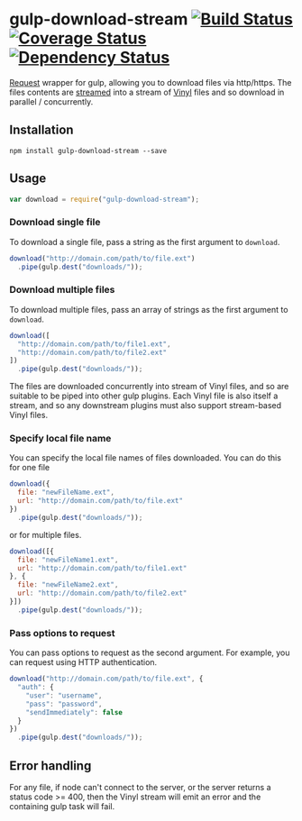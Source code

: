 # gulp-download-stream [![Build Status](https://travis-ci.org/michalc/gulp-download-stream.svg?branch=master)](https://travis-ci.org/michalc/gulp-download-stream) [![Coverage Status](https://coveralls.io/repos/michalc/gulp-download-stream/badge.svg?branch=master&service=github)](https://coveralls.io/github/michalc/gulp-download-stream?branch=master) [![Dependency Status](https://david-dm.org/michalc/gulp-download-stream.svg)](https://david-dm.org/michalc/gulp-download-stream)

[Request](https://github.com/mikeal/request) wrapper for gulp, allowing you to download files via http/https. The files contents are [streamed](streamed) into a stream of [Vinyl](https://github.com/gulpjs/vinyl) files and so download in parallel / concurrently.


## Installation

```
npm install gulp-download-stream --save
```


## Usage

```javascript
var download = require("gulp-download-stream");
```
	
### Download single file

To download a single file, pass a string as the first argument to `download`.
	
```javascript
download("http://domain.com/path/to/file.ext")
  .pipe(gulp.dest("downloads/"));
```


### Download multiple files

To download multiple files, pass an array of strings as the first argument to `download`.

```javascript
download([
  "http://domain.com/path/to/file1.ext",
  "http://domain.com/path/to/file2.ext"
])
  .pipe(gulp.dest("downloads/"));
```

The files are downloaded concurrently into stream of Vinyl files, and so are suitable to be piped into other gulp plugins. Each Vinyl file is also itself a stream, and so any downstream plugins must also support stream-based Vinyl files.


### Specify local file name

You can specify the local file names of files downloaded. You can do this for one file

```javascript
download({
  file: "newFileName.ext",
  url: "http://domain.com/path/to/file.ext"
})
  .pipe(gulp.dest("downloads/"));
```

or for multiple files.

```javascript
download([{
  file: "newFileName1.ext",
  url: "http://domain.com/path/to/file1.ext"
}, {
  file: "newFileName2.ext",
  url: "http://domain.com/path/to/file2.ext"
}])
  .pipe(gulp.dest("downloads/"));
```


### Pass options to request

You can pass options to request as the second argument. For example, you can request using HTTP authentication.

```javascript
download("http://domain.com/path/to/file.ext", {
  "auth": {
    "user": "username",
    "pass": "password",
    "sendImmediately": false
  }
})
  .pipe(gulp.dest("downloads/"));

```


## Error handling

For any file, if node can't connect to the server, or the server returns a status code >= 400, then the Vinyl stream will emit an error and the containing gulp task will fail.

